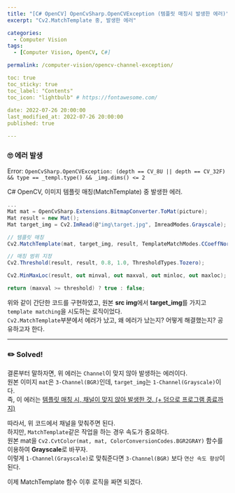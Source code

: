 ```yaml
---
title: "[C# OpenCV] OpenCvSharp.OpenCVException (템플릿 매칭시 발생한 에러)"  
excerpt: "Cv2.MatchTemplate 중, 발생한 에러"

categories:
  - Computer Vision
tags:
  - [Computer Vision, OpenCV, C#]

permalink: /computer-vision/opencv-channel-exception/

toc: true
toc_sticky: true
toc_label: "Contents"
toc_icon: "lightbulb" # https://fontawesome.com/
 
date: 2022-07-26 20:00:00
last_modified_at: 2022-07-26 20:00:00
published: true

---  
```


### 🙄 에러 발생

Error: `OpenCvSharp.OpenCVException: (depth == CV_8U || depth == CV_32F) && type == _templ.type() && _img.dims() <= 2`   

C# OpenCV, 이미지 템플릿 매칭(MatchTemplate) 중 발생한 에러.  

```csharp
...
Mat mat = OpenCvSharp.Extensions.BitmapConverter.ToMat(picture);
Mat result = new Mat();
Mat target_img = Cv2.ImRead(@"img\target.jpg", ImreadModes.Grayscale);

// 템플릿 매칭
Cv2.MatchTemplate(mat, target_img, result, TemplateMatchModes.CCoeffNormed);

// 매칭 범위 지정
Cv2.Threshold(result, result, 0.8, 1.0, ThresholdTypes.Tozero);

Cv2.MinMaxLoc(result, out minval, out maxval, out minloc, out maxloc);

return (maxval >= threshold) ? true : false;
```

위와 같이 간단한 코드를 구현하였고, 원본 **src img**에서 **target_img**를 가지고 `template matching`을 시도하는 로직이었다.  
`Cv2.MatchTemplate`부분에서 에러가 났고, 왜 에러가 났는지? 어떻게 해결했는지? 공유하고자 한다.  

---  

### ✏️ Solved!  

결론부터 말하자면, 위 에러는 `Channel`이 맞지 않아 발생하는 에러이다.  
원본 이미지 `mat`은 `3-Channel(BGR)`인데, `target_img`는 `1-Channel(Grayscale)`이다.  
즉, 이 에러는 <u>템플릿 매칭 시, 채널이 맞지 않아 발생한 것. (+ 덤으로 프로그램 종료까지)</u>  

따라서, 위 코드에서 채널을 맞춰주면 된다.  
하지만, `MatchTemplate`같은 작업을 하는 경우 속도가 중요하다.  
원본 mat을 `Cv2.CvtColor(mat, mat, ColorConversionCodes.BGR2GRAY)` 함수를 이용하여 **Grayscale**로 바꾸자.  
이렇게 `1-Channel(Grayscale)`로 맞춰준다면 `3-Channel(BGR)` 보다 `연산 속도 향상`이 된다.  

이제 MatchTemplate 함수 이후 로직을 짜면 되겠다.  